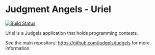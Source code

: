 # Judgment Angels - Uriel

[![Build Status](https://travis-ci.org/judgels/uriel.svg?branch=master)](https://travis-ci.org/judgels/uriel)

Uriel is a Judgels application that holds programming contests.

See the main repository: https://github.com/judgels/judgels for more information.
